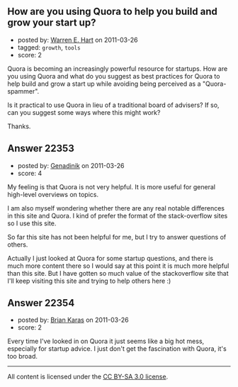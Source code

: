 ## How are you using Quora to help you build and grow your start up?

- posted by: [Warren E. Hart](https://stackexchange.com/users/-1/2058-warren-e-hart) on 2011-03-26
- tagged: `growth`, `tools`
- score: 2

Quora is becoming an increasingly powerful resource for startups. How are you using Quora and what do you suggest as best practices for Quora to help build and grow a start up while avoiding being perceived as a "Quora-spammer".

Is it practical to use Quora in lieu of a traditional board of advisers? If so, can you suggest some ways where this might work?

Thanks.


## Answer 22353

- posted by: [Genadinik](https://stackexchange.com/users/-1/8929-genadinik) on 2011-03-26
- score: 4

My feeling is that Quora is not very helpful.  It is more useful for general high-level overviews on topics.  

I am also myself wondering whether there are any real notable differences in this site and Quora.  I kind of prefer the format of the stack-overflow sites so I use this site. 

So far this site has not been helpful for me, but I try to answer questions of others.  

Actually I just looked at Quora for some startup questions, and there is much more content there so I would say at this point it is much more helpful than this site. But I have gotten so much value of the stackoverflow site that I'll keep visiting this site and trying to help others here :)


## Answer 22354

- posted by: [Brian Karas](https://stackexchange.com/users/-1/8465-brian-karas) on 2011-03-26
- score: 2

Every time I've looked in on Quora it just seems like a big hot mess, especially for startup advice.  I just don't get the fascination with Quora, it's too broad.





---

All content is licensed under the [CC BY-SA 3.0 license](https://creativecommons.org/licenses/by-sa/3.0/).

